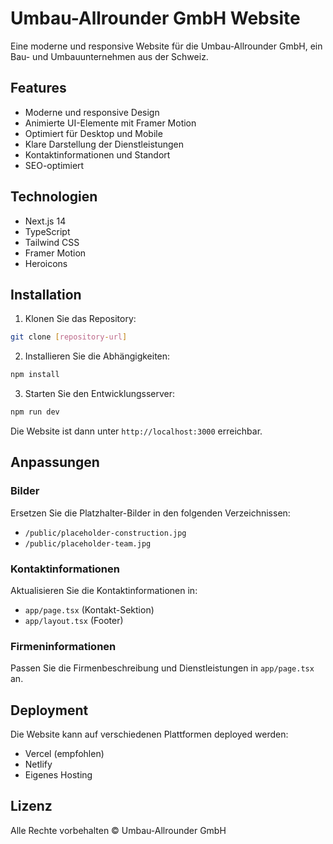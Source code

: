 # Umbau-Allrounder GmbH Website

Eine moderne und responsive Website für die Umbau-Allrounder GmbH, ein Bau- und Umbauunternehmen aus der Schweiz.

## Features

- Moderne und responsive Design
- Animierte UI-Elemente mit Framer Motion
- Optimiert für Desktop und Mobile
- Klare Darstellung der Dienstleistungen
- Kontaktinformationen und Standort
- SEO-optimiert

## Technologien

- Next.js 14
- TypeScript
- Tailwind CSS
- Framer Motion
- Heroicons

## Installation

1. Klonen Sie das Repository:
```bash
git clone [repository-url]
```

2. Installieren Sie die Abhängigkeiten:
```bash
npm install
```

3. Starten Sie den Entwicklungsserver:
```bash
npm run dev
```

Die Website ist dann unter `http://localhost:3000` erreichbar.

## Anpassungen

### Bilder
Ersetzen Sie die Platzhalter-Bilder in den folgenden Verzeichnissen:
- `/public/placeholder-construction.jpg`
- `/public/placeholder-team.jpg`

### Kontaktinformationen
Aktualisieren Sie die Kontaktinformationen in:
- `app/page.tsx` (Kontakt-Sektion)
- `app/layout.tsx` (Footer)

### Firmeninformationen
Passen Sie die Firmenbeschreibung und Dienstleistungen in `app/page.tsx` an.

## Deployment

Die Website kann auf verschiedenen Plattformen deployed werden:
- Vercel (empfohlen)
- Netlify
- Eigenes Hosting

## Lizenz

Alle Rechte vorbehalten © Umbau-Allrounder GmbH
